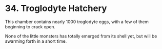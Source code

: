 # 34. Troglodyte Hatchery

This chamber contains nearly 1000 troglodyte eggs, with a few
of them beginning to crack open.

None of the little monsters has totally emerged from its shell yet,
but will be swarming forth in a short time.

